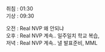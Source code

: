 취침 : 01:30  
기상 : 09:30  
  
오전 : Real NVP 왜 안되냐  
오후 : Real NVP 계속.. 일주일치 학교 복습,  
저녁 : Real NVP 계속.. 낼 발표준비, MML
